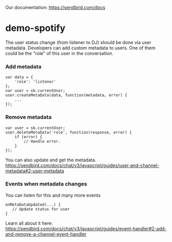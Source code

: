 Our documentation: https://sendbird.com/docs

# demo-spotify

The user status change (from listener to DJ) should be done via user metadata.
Developers can add custom metadata to users. One of them could be the "role" of this user in the conversation.

### Add metadata
```
var data = {
    'role': 'listener'
};
var user = sb.currentUser;
user.createMetaData(data, function(metadata, error) {
    ...
});
```

### Remove metadata
```
var user = sb.currentUser;
user.deleteMetaData('role', function(response, error) {
    if (error) {
        // Handle error.
    }
});
```

You can also update and get the metadata.
https://sendbird.com/docs/chat/v3/javascript/guides/user-and-channel-metadata#2-user-metadata

### Events when metadata changes
You can listen for this and many more events

```
onMetaDataUpdated(...) {
   // Update status for user
}

```
Learn all about it here: https://sendbird.com/docs/chat/v3/javascript/guides/event-handler#2-add-and-remove-a-channel-event-handler

